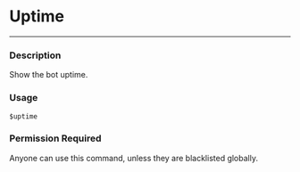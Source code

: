 # Uptime
---
### Description
Show the bot uptime.
### Usage
```
$uptime
```
### Permission Required
Anyone can use this command, unless they are blacklisted globally.
